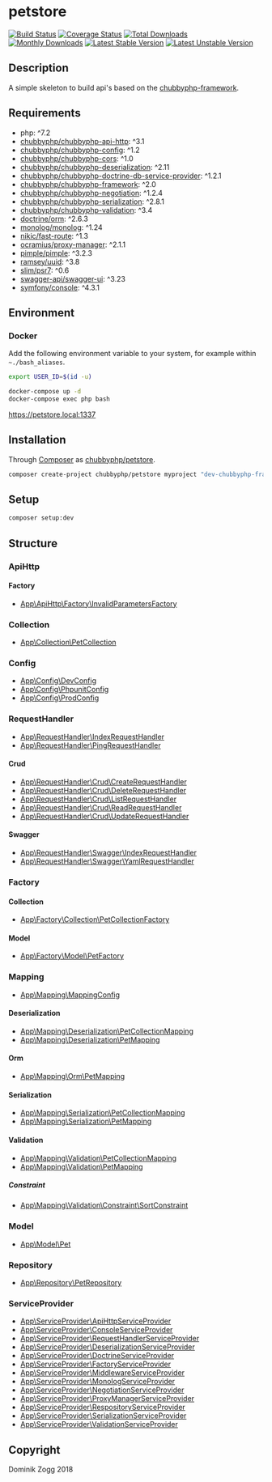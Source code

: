 # petstore

[![Build Status](https://api.travis-ci.org/chubbyphp/petstore.png?branch=chubbyphp-framework)](https://travis-ci.org/chubbyphp/petstore)
[![Coverage Status](https://coveralls.io/repos/github/chubbyphp/petstore/badge.svg?branch=chubbyphp-framework)](https://coveralls.io/github/chubbyphp/petstore?branch=chubbyphp-framework)
[![Total Downloads](https://poser.pugx.org/chubbyphp/petstore/downloads.png)](https://packagist.org/packages/chubbyphp/petstore)
[![Monthly Downloads](https://poser.pugx.org/chubbyphp/petstore/d/monthly)](https://packagist.org/packages/chubbyphp/petstore)
[![Latest Stable Version](https://poser.pugx.org/chubbyphp/petstore/v/stable.png)](https://packagist.org/packages/chubbyphp/petstore)
[![Latest Unstable Version](https://poser.pugx.org/chubbyphp/petstore/v/unstable)](https://packagist.org/packages/chubbyphp/petstore)

## Description

A simple skeleton to build api's based on the [chubbyphp-framework][1].

## Requirements

 * php: ^7.2
 * [chubbyphp/chubbyphp-api-http][3]: ^3.1
 * [chubbyphp/chubbyphp-config][4]: ^1.2
 * [chubbyphp/chubbyphp-cors][5]: ^1.0
 * [chubbyphp/chubbyphp-deserialization][6]: ^2.11
 * [chubbyphp/chubbyphp-doctrine-db-service-provider][7]: ^1.2.1
 * [chubbyphp/chubbyphp-framework][8]: ^2.0
 * [chubbyphp/chubbyphp-negotiation][9]: ^1.2.4
 * [chubbyphp/chubbyphp-serialization][10]: ^2.8.1
 * [chubbyphp/chubbyphp-validation][11]: ^3.4
 * [doctrine/orm][12]: ^2.6.3
 * [monolog/monolog][13]: ^1.24
 * [nikic/fast-route][14]: ^1.3
 * [ocramius/proxy-manager][15]: ^2.1.1
 * [pimple/pimple][16]: ^3.2.3
 * [ramsey/uuid][17]: ^3.8
 * [slim/psr7][18]: ^0.6
 * [swagger-api/swagger-ui][19]: ^3.23
 * [symfony/console][20]: ^4.3.1

## Environment

### Docker

Add the following environment variable to your system, for example within `~./bash_aliases`.

```sh
export USER_ID=$(id -u)
```

```sh
docker-compose up -d
docker-compose exec php bash
```

https://petstore.local:1337

## Installation

Through [Composer](http://getcomposer.org) as [chubbyphp/petstore][40].

```bash
composer create-project chubbyphp/petstore myproject "dev-chubbyphp-framework"
```

## Setup

```sh
composer setup:dev
```

## Structure

### ApiHttp

#### Factory

 * [App\ApiHttp\Factory\InvalidParametersFactory][50]

### Collection

 * [App\Collection\PetCollection][60]

### Config

 * [App\Config\DevConfig][70]
 * [App\Config\PhpunitConfig][71]
 * [App\Config\ProdConfig][72]

### RequestHandler

 * [App\RequestHandler\IndexRequestHandler][80]
 * [App\RequestHandler\PingRequestHandler][81]

#### Crud

 * [App\RequestHandler\Crud\CreateRequestHandler][82]
 * [App\RequestHandler\Crud\DeleteRequestHandler][83]
 * [App\RequestHandler\Crud\ListRequestHandler][84]
 * [App\RequestHandler\Crud\ReadRequestHandler][85]
 * [App\RequestHandler\Crud\UpdateRequestHandler][86]

#### Swagger

 * [App\RequestHandler\Swagger\IndexRequestHandler][87]
 * [App\RequestHandler\Swagger\YamlRequestHandler][88]

### Factory

#### Collection

 * [App\Factory\Collection\PetCollectionFactory][100]

#### Model

 * [App\Factory\Model\PetFactory][101]

### Mapping

 * [App\Mapping\MappingConfig][110]

#### Deserialization

 * [App\Mapping\Deserialization\PetCollectionMapping][111]
 * [App\Mapping\Deserialization\PetMapping][112]

#### Orm

 * [App\Mapping\Orm\PetMapping][113]

#### Serialization

 * [App\Mapping\Serialization\PetCollectionMapping][114]
 * [App\Mapping\Serialization\PetMapping][115]

#### Validation

 * [App\Mapping\Validation\PetCollectionMapping][116]
 * [App\Mapping\Validation\PetMapping][117]

##### Constraint

* [App\Mapping\Validation\Constraint\SortConstraint][118]

### Model

 * [App\Model\Pet][140]

### Repository

 * [App\Repository\PetRepository][150]

### ServiceProvider

 * [App\ServiceProvider\ApiHttpServiceProvider][160]
 * [App\ServiceProvider\ConsoleServiceProvider][161]
 * [App\ServiceProvider\RequestHandlerServiceProvider][162]
 * [App\ServiceProvider\DeserializationServiceProvider][163]
 * [App\ServiceProvider\DoctrineServiceProvider][164]
 * [App\ServiceProvider\FactoryServiceProvider][165]
 * [App\ServiceProvider\MiddlewareServiceProvider][166]
 * [App\ServiceProvider\MonologServiceProvider][167]
 * [App\ServiceProvider\NegotiationServiceProvider][168]
 * [App\ServiceProvider\ProxyManagerServiceProvider][169]
 * [App\ServiceProvider\RespositoryServiceProvider][170]
 * [App\ServiceProvider\SerializationServiceProvider][171]
 * [App\ServiceProvider\ValidationServiceProvider][172]

## Copyright

Dominik Zogg 2018

[1]: https://github.com/chubbyphp/chubbyphp-framework

[3]: https://packagist.org/packages/chubbyphp/chubbyphp-api-http
[4]: https://packagist.org/packages/chubbyphp/chubbyphp-config
[5]: https://packagist.org/packages/chubbyphp/chubbyphp-cors
[6]: https://packagist.org/packages/chubbyphp/chubbyphp-deserialization
[7]: https://packagist.org/packages/chubbyphp/chubbyphp-doctrine-db-service-provider
[8]: https://packagist.org/packages/chubbyphp/chubbyphp-framework
[9]: https://packagist.org/packages/chubbyphp/chubbyphp-negotiation
[10]: https://packagist.org/packages/chubbyphp/chubbyphp-serialization
[11]: https://packagist.org/packages/chubbyphp/chubbyphp-validation
[12]: https://packagist.org/packages/doctrine/orm
[13]: https://packagist.org/packages/monolog/monolog
[14]: https://packagist.org/packages/nikic/fast-route
[15]: https://packagist.org/packages/ocramius/proxy-manager
[16]: https://packagist.org/packages/pimple/pimple
[17]: https://packagist.org/packages/ramsey/uuid
[18]: https://packagist.org/packages/slim/psr7
[19]: https://packagist.org/packages/swagger-api/swagger-ui
[20]: https://packagist.org/packages/symfony/console

[40]: https://packagist.org/packages/chubbyphp/petstore

[50]: app/ApiHttp/Factory/InvalidParametersFactory.php

[60]: app/Collection/PetCollection.php

[70]: app/Config/DevConfig.php
[71]: app/Config/PhpunitConfig.php
[72]: app/Config/ProdConfig.php

[80]: app/RequestHandler/IndexRequestHandler.php
[81]: app/RequestHandler/PingRequestHandler.php
[82]: app/RequestHandler/Crud/CreateRequestHandler.php
[83]: app/RequestHandler/Crud/DeleteRequestHandler.php
[84]: app/RequestHandler/Crud/ListRequestHandler.php
[85]: app/RequestHandler/Crud/ReadRequestHandler.php
[86]: app/RequestHandler/Crud/UpdateRequestHandler.php
[87]: app/RequestHandler/Swagger/IndexRequestHandler.php
[88]: app/RequestHandler/Swagger/YamlRequestHandler.php

[100]: app/Factory/Collection/PetCollectionFactory.php
[101]: app/Factory/Model/PetFactory.php

[110]: app/Mapping/MappingConfig.php
[111]: app/Mapping/Deserialization/PetCollectionMapping.php
[112]: app/Mapping/Deserialization/PetMapping.php
[113]: app/Mapping/Orm/PetMapping.php
[114]: app/Mapping/Serialization/PetCollectionMapping.php
[115]: app/Mapping/Serialization/PetMapping.php
[116]: app/Mapping/Validation/PetCollectionMapping.php
[117]: app/Mapping/Validation/PetMapping.php
[118]: app/Mapping/Validation/Constraint/SortConstraint.php

[140]: app/Model/Pet.php

[150]: app/Repository/PetRepository.php

[160]: app/ServiceProvider/ApiHttpServiceProvider.php
[161]: app/ServiceProvider/ConsoleServiceProvider.php
[162]: app/ServiceProvider/RequestHandlerServiceProvider.php
[163]: app/ServiceProvider/DeserializationServiceProvider.php
[164]: app/ServiceProvider/DoctrineServiceProvider.php
[165]: app/ServiceProvider/FactoryServiceProvider.php
[166]: app/ServiceProvider/MiddlewareServiceProvider.php
[167]: app/ServiceProvider/MonologServiceProvider.php
[168]: app/ServiceProvider/NegotiationServiceProvider.php
[169]: app/ServiceProvider/ProxyManagerServiceProvider.php
[170]: app/ServiceProvider/RespositoryServiceProvider.php
[171]: app/ServiceProvider/SerializationServiceProvider.php
[172]: app/ServiceProvider/ValidationServiceProvider.php

